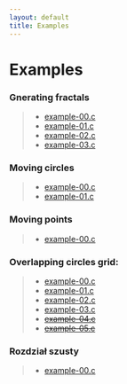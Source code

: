 ```yaml
---
layout: default
title: Examples
---
```


# Examples

### Gnerating fractals

> * [example-00.c](examples/generating_fractals/example-00.html)
> * [example-01.c](examples/generating_fractals/example-01.html)
> * [example-02.c](examples/generating_fractals/example-02.html)
> * [example-03.c](examples/generating_fractals/example-03.html)

### Moving circles

> * [example-00.c](examples/moving_circles/example-00.html)
> * [example-01.c](examples/moving_circles/example-01.html)

### Moving points

> * [example-00.c](examples/moving_points/example-00.html)

### Overlapping circles grid:

> * [example-00.c](examples/overlapping_circles_grid/example-00.html)
> * [example-01.c](examples/overlapping_circles_grid/example-01.html)
> * [example-02.c](examples/overlapping_circles_grid/example-02.html)
> * [example-03.c](examples/overlapping_circles_grid/example-03.html)
> * [~~example-04.c~~](examples/overlapping_circles_grid/example-04.html)
> * [~~example-05.c~~](examples/overlapping_circles_grid/example-05.html)

### Rozdział szusty

> * [example-00.c](examples/rozdzial_szosty/example-00.html)

